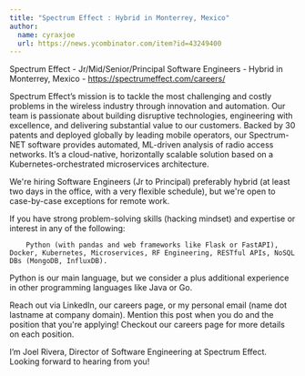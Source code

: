 ```yaml
---
title: "Spectrum Effect : Hybrid in Monterrey, Mexico"
author:
  name: cyraxjoe
  url: https://news.ycombinator.com/item?id=43249400
---
```

Spectrum Effect - Jr&#x2F;Mid&#x2F;Senior&#x2F;Principal Software Engineers - Hybrid in Monterrey, Mexico - <a href="https:&#x2F;&#x2F;spectrumeffect.com&#x2F;careers&#x2F;" rel="nofollow">https:&#x2F;&#x2F;spectrumeffect.com&#x2F;careers&#x2F;</a>

Spectrum Effect’s mission is to tackle the most challenging and costly problems in the wireless industry through innovation and automation. Our team is passionate about building disruptive technologies, engineering with excellence, and delivering substantial value to our customers. Backed by 30 patents and deployed globally by leading mobile operators, our Spectrum-NET software provides automated, ML-driven analysis of radio access networks. It’s a cloud-native, horizontally scalable solution based on a Kubernetes-orchestrated microservices architecture.

We&#x27;re hiring Software Engineers (Jr to Principal) preferably hybrid (at least two days in the office, with a very flexible schedule), but we&#x27;re open to case-by-case exceptions for remote work.

If you have strong problem-solving skills (hacking mindset) and expertise or interest in any of the following:

<pre><code>    Python (with pandas and web frameworks like Flask or FastAPI), Docker, Kubernetes, Microservices, RF Engineering, RESTful APIs, NoSQL DBs (MongoDB, InfluxDB).
</code></pre>
Python is our main language, but we consider a plus additional experience in other programming languages like Java or Go.

Reach out via LinkedIn, our careers page, or my personal email (name dot lastname at company domain). Mention this post when you do and the position that you&#x27;re applying! Checkout our careers page for more details on each position.

I’m Joel Rivera, Director of Software Engineering at Spectrum Effect. Looking forward to hearing from you!
<JobApplication />
